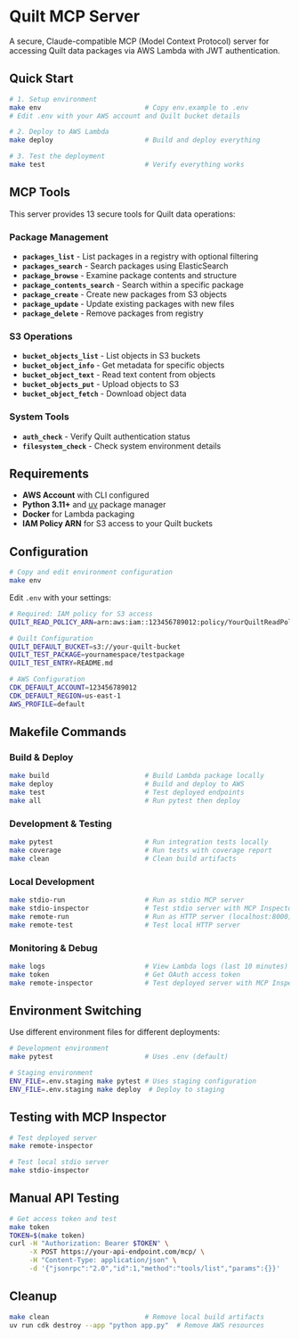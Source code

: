 # Quilt MCP Server

A secure, Claude-compatible MCP (Model Context Protocol) server for accessing Quilt data packages via AWS Lambda with JWT authentication.

## Quick Start

```bash
# 1. Setup environment
make env                          # Copy env.example to .env
# Edit .env with your AWS account and Quilt bucket details

# 2. Deploy to AWS Lambda  
make deploy                       # Build and deploy everything

# 3. Test the deployment
make test                         # Verify everything works
```

## MCP Tools

This server provides 13 secure tools for Quilt data operations:

### Package Management
- **`packages_list`** - List packages in a registry with optional filtering
- **`packages_search`** - Search packages using ElasticSearch  
- **`package_browse`** - Examine package contents and structure
- **`package_contents_search`** - Search within a specific package
- **`package_create`** - Create new packages from S3 objects
- **`package_update`** - Update existing packages with new files
- **`package_delete`** - Remove packages from registry

### S3 Operations
- **`bucket_objects_list`** - List objects in S3 buckets
- **`bucket_object_info`** - Get metadata for specific objects
- **`bucket_object_text`** - Read text content from objects
- **`bucket_objects_put`** - Upload objects to S3
- **`bucket_object_fetch`** - Download object data

### System Tools
- **`auth_check`** - Verify Quilt authentication status
- **`filesystem_check`** - Check system environment details

## Requirements

- **AWS Account** with CLI configured  
- **Python 3.11+** and [uv](https://docs.astral.sh/uv/) package manager
- **Docker** for Lambda packaging
- **IAM Policy ARN** for S3 access to your Quilt buckets

## Configuration

```bash
# Copy and edit environment configuration
make env
```

Edit `.env` with your settings:

```bash
# Required: IAM policy for S3 access
QUILT_READ_POLICY_ARN=arn:aws:iam::123456789012:policy/YourQuiltReadPolicy

# Quilt Configuration  
QUILT_DEFAULT_BUCKET=s3://your-quilt-bucket
QUILT_TEST_PACKAGE=yournamespace/testpackage
QUILT_TEST_ENTRY=README.md

# AWS Configuration
CDK_DEFAULT_ACCOUNT=123456789012
CDK_DEFAULT_REGION=us-east-1
AWS_PROFILE=default
```

## Makefile Commands

### Build & Deploy
```bash
make build                        # Build Lambda package locally
make deploy                       # Build and deploy to AWS
make test                         # Test deployed endpoints
make all                          # Run pytest then deploy
```

### Development & Testing
```bash
make pytest                       # Run integration tests locally
make coverage                     # Run tests with coverage report
make clean                        # Clean build artifacts
```

### Local Development
```bash
make stdio-run                    # Run as stdio MCP server
make stdio-inspector              # Test stdio server with MCP Inspector
make remote-run                   # Run as HTTP server (localhost:8000)
make remote-test                  # Test local HTTP server
```

### Monitoring & Debug
```bash
make logs                         # View Lambda logs (last 10 minutes)
make token                        # Get OAuth access token
make remote-inspector             # Test deployed server with MCP Inspector
```

## Environment Switching

Use different environment files for different deployments:

```bash
# Development environment
make pytest                       # Uses .env (default)

# Staging environment  
ENV_FILE=.env.staging make pytest # Uses staging configuration
ENV_FILE=.env.staging make deploy  # Deploy to staging
```

## Testing with MCP Inspector

```bash
# Test deployed server
make remote-inspector

# Test local stdio server
make stdio-inspector
```

## Manual API Testing

```bash
# Get access token and test
make token
TOKEN=$(make token)
curl -H "Authorization: Bearer $TOKEN" \
     -X POST https://your-api-endpoint.com/mcp/ \
     -H "Content-Type: application/json" \
     -d '{"jsonrpc":"2.0","id":1,"method":"tools/list","params":{}}'
```

## Cleanup

```bash
make clean                        # Remove local build artifacts
uv run cdk destroy --app "python app.py"  # Remove AWS resources
```
